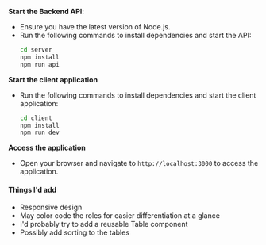 **Start the Backend API**:
   - Ensure you have the latest version of Node.js.
   - Run the following commands to install dependencies and start the API:
     ```bash
     cd server
     npm install
     npm run api
     ```
**Start the client application**
- Run the following commands to install dependencies and start the client application:
     ```bash
     cd client
     npm install
     npm run dev
     ```

**Access the application**
- Open your browser and navigate to `http://localhost:3000` to access the application.

#### Things I'd add
- Responsive design
- May color code the roles for easier differentiation at a glance
- I'd probably try to add a reusable Table component
- Possibly add sorting to the tables

